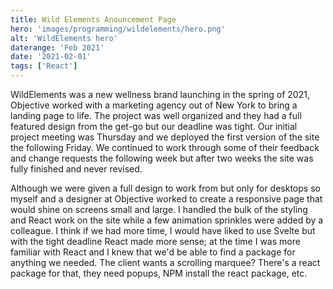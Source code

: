 ```yaml
---
title: Wild Elements Anouncement Page
hero: 'images/programming/wildelements/hero.png'
alt: 'WildElements hero'
daterange: 'Feb 2021'
date: '2021-02-01'
tags: ['React']
---
```


WildElements was a new wellness brand launching in the spring of 2021, Objective worked with a marketing agency out of New York to bring a landing page to life. The project was well organized and they had a full featured 
design from the get-go but our deadline was tight. Our initial project meeting was Thursday and we deployed the first version of the site the following Friday. We continued to work through some of their feedback and change 
requests the following week but after two weeks the site was fully finished and never revised. 

Although we were given a full design to work from but only for desktops so myself and a designer at Objective worked to create a responsive page that would shine on screens small and large. I handled the bulk of the styling 
and React work on the site while a few animation sprinkles were added by a colleague. I think if we had more time, I would have liked to use Svelte but with the tight deadline React made more sense; at the time I was more 
familiar with React and I knew that we'd be able to find a package for anything we needed. The client wants a scrolling marquee? There's a react package for that, they need popups, NPM install the react package, etc.
